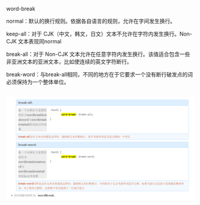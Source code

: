 

word-break

normal：默认的换行规则。依据各自语言的规则，允许在字间发生换行。

keep-all：对于 CJK（中文，韩文，日文）文本不允许在字符内发生换行。Non-CJK 文本表现同normal

break-all：对于 Non-CJK 文本允许在任意字符内发生换行。该值适合包含一些非亚洲文本的亚洲文本，比如使连续的英文字符断行。

break-word：与break-all相同，不同的地方在于它要求一个没有断行破发点的词必须保持为一个整体单位。

 ![break-all与break-word对比](https://github.com/lennywang/Img/raw/master/wordbreak.png)




